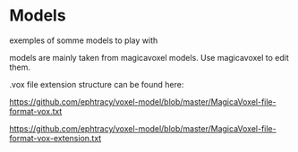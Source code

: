 # Models
exemples of somme models to play with

models are mainly taken from magicavoxel models. Use magicavoxel to edit them.

.vox file extension structure can be found here:

https://github.com/ephtracy/voxel-model/blob/master/MagicaVoxel-file-format-vox.txt
    
https://github.com/ephtracy/voxel-model/blob/master/MagicaVoxel-file-format-vox-extension.txt
	
